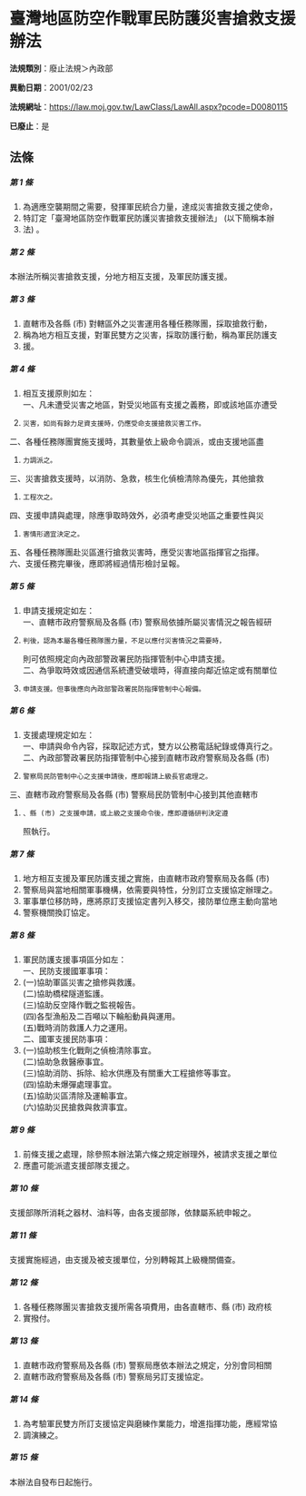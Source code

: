 # 臺灣地區防空作戰軍民防護災害搶救支援辦法

**法規類別**：廢止法規＞內政部

**異動日期**：2001/02/23  

**法規網址**：https://law.moj.gov.tw/LawClass/LawAll.aspx?pcode=D0080115

**已廢止**：是



## 法條
##### 第 1 條
1. 為適應空襲期間之需要，發揮軍民統合力量，達成災害搶救支援之使命，
1. 特訂定「臺灣地區防空作戰軍民防護災害搶救支援辦法」 (以下簡稱本辦
1. 法) 。

##### 第 2 條
本辦法所稱災害搶救支援，分地方相互支援，及軍民防護支援。

##### 第 3 條
1. 直轄市及各縣 (市) 對轄區外之災害運用各種任務隊團，採取搶救行動，
1. 稱為地方相互支援，對軍民雙方之災害，採取防護行動，稱為軍民防護支
1. 援。

##### 第 4 條
1. 相互支援原則如左：  
一、凡未遭受災害之地區，對受災地區有支援之義務，即或該地區亦遭受
1.     災害，如尚有餘力足資支援時，仍應受命支援搶救災害工作。  
二、各種任務隊團實施支援時，其數量依上級命令調派，或由支援地區盡
1.     力調派之。  
三、災害搶救支援時，以消防、急救，核生化偵檢清除為優先，其他搶救
1.     工程次之。  
四、支援申請與處理，除應爭取時效外，必須考慮受災地區之重要性與災
1.     害情形適宜決定之。  
五、各種任務隊團赴災區進行搶救災害時，應受災害地區指揮官之指揮。  
六、支援任務完畢後，應即將經過情形檢討呈報。

##### 第 5 條
1. 申請支援規定如左：  
一、直轄市政府警察局及各縣 (市) 警察局依據所屬災害情況之報告經研
1.     判後，認為本屬各種任務隊團力量，不足以應付災害情況之需要時，  
    則可依照規定向內政部警政署民防指揮管制中心申請支援。  
二、為爭取時效或因通信系統遭受破壞時，得直接向鄰近協定或有關單位
1.     申請支援。但事後應向內政部警政署民防指揮管制中心報備。

##### 第 6 條
1. 支援處理規定如左：  
一、申請與命令內容，採取記述方式，雙方以公務電話紀錄或傳真行之。  
二、內政部警政署民防指揮管制中心接到直轄市政府警察局及各縣 (市)
1.     警察局民防管制中心之支援申請後，應即報請上級長官處理之。  
三、直轄市政府警察局及各縣 (市) 警察局民防管制中心接到其他直轄市
1.     、縣 (市) 之支援申請，或上級之支援命令後，應即遵循研判決定遵  
    照執行。

##### 第 7 條
1. 地方相互支援及軍民防護支援之實施，由直轄市政府警察局及各縣 (市)
1. 警察局與當地相關軍事機構，依需要與特性，分別訂立支援協定辦理之。
1. 軍事單位移防時，應將原訂支援協定書列入移交，接防單位應主動向當地
1. 警察機關換訂協定。

##### 第 8 條
1. 軍民防護支援事項區分如左：  
一、民防支援國軍事項：
1.   (一)協助軍區災害之搶修與救護。  
  (二)協助橋樑隧道監護。  
  (三)協助反空降作戰之監視報告。  
  (四)各型漁船及二百噸以下輪船動員與運用。  
  (五)戰時消防救護人力之運用。  
二、國軍支援民防事項：
1.   (一)協助核生化戰劑之偵檢清除事宜。  
  (二)協助急救醫療事宜。  
  (三)協助消防、拆除、給水供應及有關重大工程搶修等事宜。  
  (四)協助未爆彈處理事宜。  
  (五)協助災區清除及運輸事宜。  
  (六)協助災民搶救與救濟事宜。

##### 第 9 條
1. 前條支援之處理，除參照本辦法第六條之規定辦理外，被請求支援之單位
1. 應盡可能派遣支援部隊支援之。

##### 第 10 條
支援部隊所消耗之器材、油料等，由各支援部隊，依隸屬系統申報之。

##### 第 11 條
支援實施經過，由支援及被支援單位，分別轉報其上級機關備查。

##### 第 12 條
1. 各種任務隊團災害搶救支援所需各項費用，由各直轄市、縣 (市) 政府核
1. 實撥付。

##### 第 13 條
1. 直轄市政府警察局及各縣 (市) 警察局應依本辦法之規定，分別會同相關
1. 直轄市政府警察局及各縣 (市) 警察局另訂支援協定。

##### 第 14 條
1. 為考驗軍民雙方所訂支援協定與磨練作業能力，增進指揮功能，應經常協
1. 調演練之。

##### 第 15 條
本辦法自發布日起施行。


